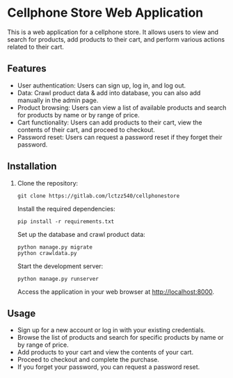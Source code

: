 # Cellphone Store Web Application

This is a web application for a cellphone store. It allows users to view and search for products, add products to their cart, and perform various actions related to their cart.

## Features

- User authentication: Users can sign up, log in, and log out.
- Data: Crawl product data & add into database, you can also add manually in the admin page.
- Product browsing: Users can view a list of available products and search for products by name or by range of price.
- Cart functionality: Users can add products to their cart, view the contents of their cart, and proceed to checkout.
- Password reset: Users can request a password reset if they forget their password.

## Installation

1. Clone the repository:

   ```shell
   git clone https://gitlab.com/lctzz540/cellphonestore
   ```

   Install the required dependencies:

   ```shell
   pip install -r requirements.txt
   ```

   Set up the database and crawl product data:

   ```shell
   python manage.py migrate
   python crawldata.py
   ```

   Start the development server:

   ```shell
   python manage.py runserver
   ```

   Access the application in your web browser at <http://localhost:8000>.

## Usage

- Sign up for a new account or log in with your existing credentials.
- Browse the list of products and search for specific products by name or by range of price.
- Add products to your cart and view the contents of your cart.
- Proceed to checkout and complete the purchase.
- If you forget your password, you can request a password reset.
